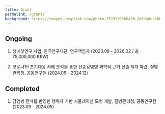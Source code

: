 ```yaml
---
title: Grant
permalink: /grant/
background: https://images.unsplash.com/photo-1529119368496-2dfda6ec2804?ixlib=rb-1.2.1&ixid=eyJhcHBfaWQiOjEyMDd9&auto=format&fit=crop&w=1000
---
```


## Ongoing
1.  생애첫연구 사업, 한국연구재단, 연구책임자 (2023.09 - 2026.02 / 총 75,000,000 KRW)

1.  코로나19 초기대응 사혜 분석을 통한 신종감염병 과학적 근거 산출 체계 마련, 질병관리청, 공동연구원 (2024.06 - 2024.12)

## Completed
1.  감염병 전파를 반영한 행위자 기반 시뮬레이션 모형 개발, 질병관리청, 공동연구원 (2023.09 - 2024.05)
